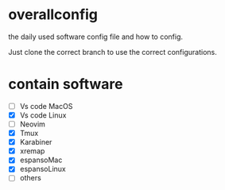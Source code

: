 # overallconfig
the daily used software config file and how to config.

Just clone the correct branch to use the correct configurations.

# contain software
- [ ]  Vs code MacOS
- [x]  Vs  code Linux
- [ ]  Neovim
- [x]  Tmux
- [x]  Karabiner
- [x]  xremap
- [x]  espansoMac
- [x]  espansoLinux
- [ ]  others
